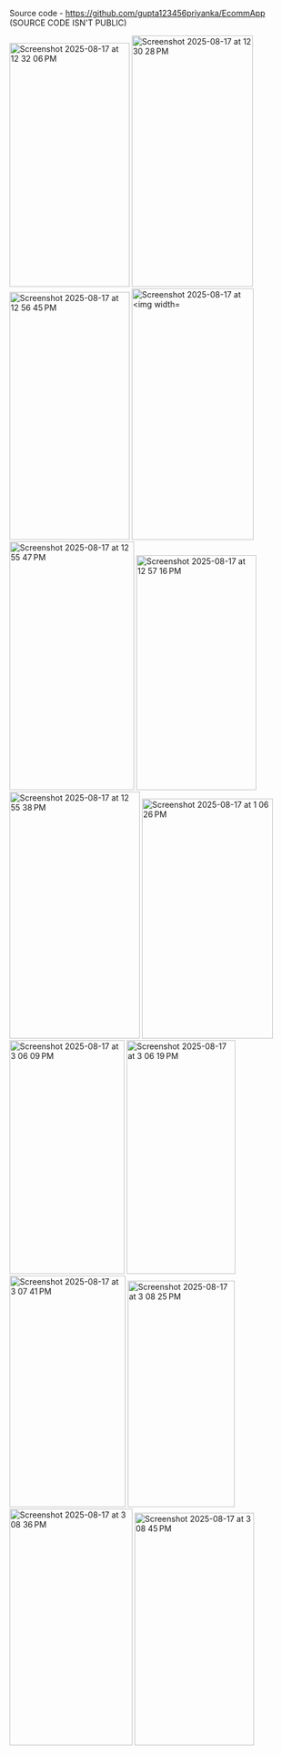  Source code - https://github.com/gupta123456priyanka/EcommApp
 (SOURCE CODE ISN'T PUBLIC)
 
<img width="211" height="429" alt="Screenshot 2025-08-17 at 12 32 06 PM" src="https://github.com/user-attachments/assets/47c7df52-3258-4098-8cb7-a8c801d26caf" />
<img width="213" height="442" alt="Screenshot 2025-08-17 at 12 30 28 PM" src="https://github.com/user-attachments/assets/2f89ca58-da68-4bec-a5c7-7d08b37c5d3f" />

<img width="211" height="436" alt="Screenshot 2025-08-17 at 12 56 45 PM" src="https://github.com/user-attachments/assets/c864b74a-1b56-4f24-b3e6-edddf931efd3" />
<img width="214" height="442" alt="Screenshot 2025-08-17 at <img width="225" height="186" alt="Screenshot 2025-08-17 at 12 56 27 PM" src="https://github.com/user-attachments/assets/eb5e4075-fce8-4eb8-aa27-77b7b9dba3b6" />
<img width="219" height="437" alt="Screenshot 2025-08-17 at 12 55 47 PM" src="https://github.com/user-attachments/assets/957983bb-8dcb-41b3-8850-0e99d45bed6c" />
<img width="211" height="413" alt="Screenshot 2025-08-17 at 12 57 16 PM" src="https://github.com/user-attachments/assets/a98a9d34-9e7e-4027-be41-8ce0701e8243" />
<img width="229" height="434" alt="Screenshot 2025-08-17 at 12 55 38 PM" src="https://github.com/user-attachments/assets/1c43ae52-c1a2-4c24-8573-ee13e7421832" /> 

<img width="230" height="422" alt="Screenshot 2025-08-17 at 1 06 26 PM" src="https://github.com/user-attachments/assets/f14cbf8d-e7ef-4957-a72b-7983538f0d40" />
<img width="202" height="411" alt="Screenshot 2025-08-17 at 3 06 09 PM" src="https://github.com/user-attachments/assets/8116290f-c31f-4966-a943-ff57c158969f" />
<img width="191" height="411" alt="Screenshot 2025-08-17 at 3 06 19 PM" src="https://github.com/user-attachments/assets/3acc8b2c-e52a-454f-88c5-ae38e71806a1" />

<img width="204" height="407" alt="Screenshot 2025-08-17 at 3 07 41 PM" src="https://github.com/user-attachments/assets/92af4aa0-2c0a-4e99-823a-d9a44771bdc8" />
<img width="188" height="398" alt="Screenshot 2025-08-17 at 3 08 25 PM" src="https://github.com/user-attachments/assets/e2a69743-d057-43e8-8220-6c5fa13f45ff" />

<img width="216" height="416" alt="Screenshot 2025-08-17 at 3 08 36 PM" src="https://github.com/user-attachments/assets/cab4d666-e350-4b1c-ac20-b32c7eff0166" />
<img width="210" height="409" alt="Screenshot 2025-08-17 at 3 08 45 PM" src="https://github.com/user-attachments/assets/b4b01a0a-4abf-4e5a-8144-6cfa3d424a05" />
